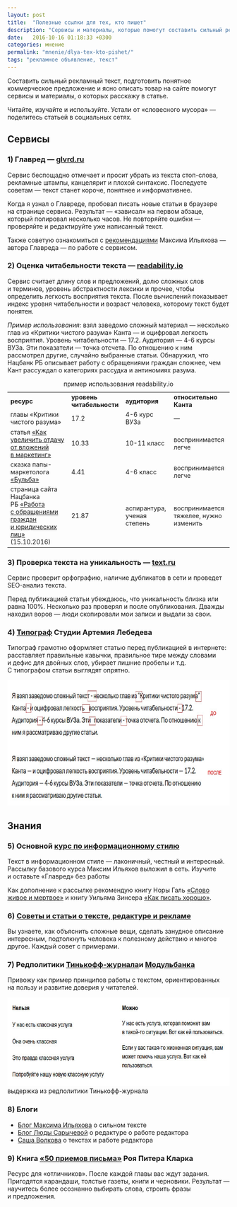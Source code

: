 ```yaml
---
layout: post
title:  "Полезные ссылки для тех, кто пишет"
description: "Сервисы и материалы, которые помогут составить сильный рекламный текст, подготовить понятное коммерческое предложение и ясно описать товар на сайте."
date:   2016-10-16 01:18:33 +0300
categories: мнение
permalink: "mnenie/dlya-tex-kto-pishet/"
tags: "рекламное объявление, текст"
---
```


<p>Составить сильный рекламный текст, подготовить понятное коммерческое предложение и&nbsp;ясно описать товар на&nbsp;сайте помогут сервисы и&nbsp;материалы, о&nbsp;которых расскажу в&nbsp;статье.</p><!--more-->
<p>Читайте, изучайте и&nbsp;используйте. Устали от&nbsp;«словесного мусора»&nbsp;— поделитесь статьей в&nbsp;социальных сетях.</p>
<h2>Сервисы</h2>
<h3>1) Главред&nbsp;— <a href="https://glvrd.ru/?from=www.bartoshevich.by">glvrd.ru</a></h3>
<p>Сервис беспощадно отмечает и&nbsp;просит убрать из&nbsp;текста стоп-слова, рекламные штампы, канцелярит и&nbsp;плохой синтаксис. Последуете советам&nbsp;— текст станет короче, понятнее и&nbsp;информативнее.</p>
<p>Когда я&nbsp;узнал о&nbsp;Главреде, пробовал писать новые статьи в&nbsp;браузере на&nbsp;странице сервиса. Результат&nbsp;— «зависал» на&nbsp;первом абзаце, который полировал несколько часов. Не&nbsp;повторяйте ошибки&nbsp;— проверяйте и&nbsp;редактируйте уже написанный текст.</p>
<p>Также советую ознакомиться с&nbsp;<a href="http://maximilyahov.ru/blog/all/glvrd-7/">рекомендациями</a> Максима Ильяхова&nbsp;— автора Главреда&nbsp;— по&nbsp;работе с&nbsp;сервисом.</p>
<h3>2) Оценка читабельности текста&nbsp;— <a href="http://readability.io/?from=www.bartoshevich.by">readability.io</a></h3>
<p>Сервис считает длину слов и&nbsp;предложений, долю сложных слов и&nbsp;терминов, уровень абстрактности лексики и&nbsp;прочее, чтобы определить легкость восприятия текста. После вычислений показывает индекс уровня читабельности и&nbsp;возраст человека, которому текст будет понятен.</p>
<p><em>Пример использования:</em> взял заведомо сложный материал&nbsp;— несколько глав из&nbsp;«Критики чистого разума» Канта&nbsp;— и&nbsp;оцифровал легкость восприятия. Уровень читабельности&nbsp;— 17.2. Аудитория&nbsp;— <nobr>4-6</nobr> курсы ВУЗа. Эти показатели&nbsp;— точка отсчета. По&nbsp;отношению к&nbsp;ним рассмотрел другие, случайно выбранные статьи. Обнаружил, что Нацбанк РБ&nbsp;описывает работу с&nbsp;обращениями граждан сложнее, чем Кант рассуждал о&nbsp;категориях рассудка и&nbsp;антиномиях разума.</p>
<table> 
<caption>пример использования readability.io</caption>
<tbody> 
<tr> 
<td><strong>ресурс</strong></td>
	<td><strong>уровень читабельности</strong></td>
	<td><strong>аудитория</strong></td>
	<td><strong>относительно Канта</strong></td>
 		</tr>
		<tr> 
	<td>главы «Критики чистого разума»</td>
	<td>17.2</td>
	<td><nobr>4-6</nobr> курс ВУЗа</td>
	<td>—</td>
 		</tr>
		<tr> 
	<td>статья <a href="http://www.bartoshevich.by/mnenie/effektivnost-vlozhenij-v-marketing/">«Как увеличить отдачу от&nbsp;вложений в&nbsp;маркетинг»</a></td>
	<td>10.33</td>
	<td><nobr>10-11</nobr> класс</td>
	<td>воспринимается легче</td>
 		</tr>
		<tr> 
<td>сказка папы-маркетолога <a href="http://www.bartoshevich.by/mnenie/skazki-papy-marketologa/">«Бульба»</a></td>
	<td>4.41</td>
	<td><nobr>4-6</nobr> класс</td>
	<td>воспринимается легче</td>
 		</tr>
		<tr> 
	<td>страница сайта Нацбанка РБ&nbsp;<a href="http://www.nbrb.by/today/applications/">«Работа с&nbsp;обращениями граждан и&nbsp;юридических лиц»</a> (15.10.2016)</td>
	<td>21.87</td>
	<td>аспирантура, ученая степень</td>
	<td>воспринимается тяжелее, нужно изменить</td>
 	</tr>
 	</tbody>
 </table>
<h3>3) Проверка текста на&nbsp;уникальность&nbsp;— <a href="http://text.ru/?from=www.bartoshevich.by">text.ru</a></h3>
<p>Сервис проверит орфографию, наличие дубликатов в&nbsp;сети и&nbsp;проведет SEO-анализ текста.</p>
<p>Перед публикацией статьи убеждаюсь, что уникальность близка или равна 100%. Несколько раз проверял и&nbsp;после опубликования. Дважды находил воров&nbsp;— люди скопировали мои записи и&nbsp;выдали за&nbsp;свои.</p>
<h3>4) <a href="http://www.artlebedev.ru/tools/typograf/?from=www.bartoshevich.by">Типограф</a> Студии Артемия Лебедева</h3>
<p>Типограф грамотно оформляет статью перед публикацией в&nbsp;интернете: расставляет правильные кавычки, правильное тире между словами и&nbsp;дефис для двойных слов, убирает лишние пробелы и&nbsp;т.д. С&nbsp;типографом статьи выглядят опрятно.</p>
<p><img src="/images/text1.jpg" alt="работа типографа" width="695" height="284"/></p>
<h2>Знания</h2>
<h3>5) Основной <a href="http://maximilyahov.ru/blog/all/availability/">курс по&nbsp;информационному стилю</a></h3>
<p>Текст в&nbsp;информационном стиле&nbsp;— лаконичный, честный и&nbsp;интересный. Рассылку базового курса Максим Ильяхов выложил в&nbsp;сеть. Изучите и&nbsp;оставьте «Главред» без работы </p>
<p>Как дополнение к&nbsp;рассылке рекомендую
книгу Норы Галь <a href="http://lib.ru/TRANSLATORS/NORA_GAL/slowo.txt"> «Слово живое и&nbsp;мертвое»</a> 
и&nbsp;книгу Уильяма Зинсера <a href="http://mastersloga.ru/files/kak_pisat_horosho.pdf">«Как писать хорошо»</a>.</p>
<h3>6) <a href="https://soviet.glvrd.ru/?from=www.bartoshevich.by">Советы и&nbsp;статьи о&nbsp;тексте, редактуре и&nbsp;рекламе</a></h3>
<p>Вы&nbsp;узнаете, как объяснить сложные вещи, сделать занудное описание интересным, подтолкнуть человека к&nbsp;полезному действию и&nbsp;многое другое. Каждый совет с&nbsp;примерами.</p>
<h3>7) Редполитики <a href="https://docs.google.com/document/d/14XdGIjVJLM_FsjHzyh5ca8PkffngykzXd2bLPHzA2ME/edit#heading=h.1xvoj9mbqgeo">Тинькофф-журнала</a>и <a href="https://docs.google.com/document/d/1c_2uP1PpiM12h1ee8egVXAoUCJ9mE9r68zMqrqmS8VA/edit#heading=h.qfb376lrh4iy">Модульбанка</a></h3>
<p>Привожу как пример принципов работы с&nbsp;текстом, ориентированных на&nbsp;пользу и&nbsp;развитие доверия у&nbsp;читателей.</p>
<img src="/images/text2.jpg" alt="выдержка из редполитики Тинькофф-журнала" width="695" height="200"/> 
	<div class="notetip">выдержка из&nbsp;редполитики Тинькофф-журнала</div>

<h3>8) Блоги</h3>
<ul> 
	<li><a href="http://maximilyahov.ru/blog/?from=www.bartoshevich.by">Блог Максима Ильяхова</a> о&nbsp;сильном тексте</li>
	<li><a href="http://kompotique.ru/?from=www.bartoshevich.by">Блог Люды Сарычевой</a> о&nbsp;редактуре о&nbsp;работе редактора</li>
	<li><a href="http://sashavolkova.ru/?from=www.bartoshevich.by">Саша Волкова</a> о&nbsp;текстах и&nbsp;работе редактора</li>
 </ul>
<h3>9) Книга <a href="http://royallib.com/book/klark_roy_piter/50_priemov_pisma.html">«50&nbsp;приемов письма»</a> Роя Питера Кларка</h3>
<p>Ресурс для «отличников». После каждой главы вас ждут задания. Пригодятся карандаши, толстые газеты, книги и&nbsp;черновики. Результат&nbsp;— научитесь более осознанно выбирать слова, строить фразы и&nbsp;предложения.</p>
